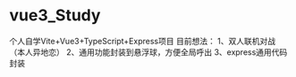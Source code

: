 # vue3_Study
个人自学Vite+Vue3+TypeScript+Express项目
目前想法：
1、双人联机对战（本人异地恋）
2、通用功能封装到悬浮球，方便全局呼出
3、express通用代码封装
